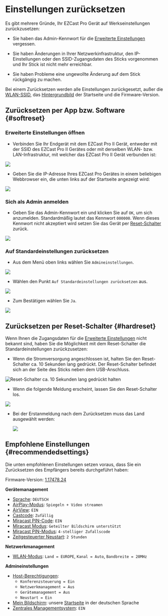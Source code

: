 # Einstellungen zurücksetzen

Es gibt mehrere Gründe, Ihr EZCast Pro Gerät auf Werkseinstellungen zurückzusetzen:

* Sie haben das Admin-Kennwort für die [Erweiterte Einstellungen](adv.settings.md) vergessen.

* Sie haben Änderungen in Ihrer Netzwerkinfrastruktur, den IP-Einstellungen oder den SSID-Zugangsdaten des Sticks vorgenommen und Ihr Stick ist nicht mehr erreichbar.

* Sie haben Probleme eine ungewollte Änderung auf dem Stick rückgängig zu machen.

Bei einem Zurücksetzen werden alle Einstellungen zurückgesetzt, außer die [WLAN-SSID](adv.settings.md#Geraetename), das [Hintergrundbild](adv.settings.md#Mein-Bildschirm) der  Startseite und die Firmware-Version.

## Zurücksetzen per App bzw. Software {#softreset}

### Erweiterte Einstellungen öffnen

* Verbinden Sie Ihr Endgerät mit dem EZCast Pro II Gerät, entweder mit der SSID des EZCast Pro II Gerätes oder mit derselben WLAN- bzw. LAN-Infrastruktur, mit welcher das EZCast Pro II Gerät verbunden ist:

![](/assets/img/proII.network.connect.png)

* Geben Sie die IP-Adresse Ihres EZCast Pro Gerätes in einem beliebigen Webbrowser ein, die unten links auf der Startseite angezeigt wird:

![](/assets/img/proII_IP.connect.png)

### Sich als Admin anmelden

* Geben Sie das Admin-Kennwort ein und klicken Sie auf `OK`, um sich anzumelden. Standardmäßig lautet das Kennwort `000000`. Wenn dieses Kennwort nicht akzeptiert wird setzen Sie das Gerät per [Reset-Schalter](reset.md#hardreset) zurück.

![](/assets/img/EZCastII_Login.png)

### Auf Standardeinstellungen zurücksetzen

* Aus dem Menü oben links wählen Sie `Admineinstellungen`.

![](/assets/img/ezcastpro.II.select.admineinstellungen.png)

* Wählen den Punkt `Auf Standardeinstellungen zurücksetzen` aus.

![](/assets/img/ezcastpro.II.Standardeinstellungen.zuruecksetzen.png)

* Zum Bestätigen wählen Sie `Ja`.

![](/assets/img/Reset.png)


## Zurücksetzen per Reset-Schalter {#hardreset}

Wenn Ihnen die Zugangsdaten für die [Erweiterte Einstellungen](adv.settings.md) nicht bekannt sind, haben Sie die Möglichkeit mit dem Reset-Schalter die Standardeinstellungen zurückzusetzen:

* Wenn die Stromversorgung angeschlossen ist, halten Sie den Reset-Schalter ca. 10 Sekunden lang gedrückt. Der Reset-Schalter befindet sich an der Seite des Sticks neben dem USB-Anschluss.

![Reset-Schalter ca. 10 Sekunden lang gedrückt halten](/assets/img/ProII-Press-Reset-Button.png)

* Wenn die folgende Meldung erscheint, lassen Sie den Reset-Schalter los.

![](/assets/img/Reset_config_complete.png)

*  Bei der Erstanmeldung nach dem Zurücksetzen muss das Land ausgewählt werden:

   ![](/assets/img/wifi.land.selection.png)
   
## Empfohlene Einstellungen {#recommendedsettings}

Die unten empfohlenen Einstellungen setzen voraus, dass Sie ein Zurücksetzen des Empfängers bereits durchgeführt haben:

Firmware-Version: [1.17478.24](whatsnew.md#ezcast-pro-stick-ii-firmware-11747824)

**Gerätemanagement**

* [Sprache](adv.settings.md#Sprache): `DEUTSCH`
* [AirPlay-Modus](adv.settings.md#AirPlayMode): `Spiegeln + Video streamen`
* [AirView](adv.settings.md#AirView): `EIN`
* [Castcode](adv.settings.md#Castcode): `Zufällig`
* [Miracast PIN-Code](adv.settings.md#Miracast): `EIN`
* [Miracast Modus](adv.settings.md#Miracast): `Geteilter Bildschirm unterstützt`
* [Miracast PIN-Modus](adv.settings.md#Miracast): `4-stelliger Zufallscode`
* [Zeitgesteuerter Neustart](adv.settings.md#timedrestart): `2 Stunden`

**Netzwerkmanagement**

* [WLAN-Modus](adv.settings.md#Wifi-Channel): `Land = EUROPE`, `Kanal = Auto`, `Bandbreite = 20MHz`

**Admineinstellungen**

* [Host-Berechtigungen](adv.settings.md#Host-permissions):
    * `Konferenzsteuerung = Ein`
    * `Netzwerkmanagement = Aus`
    * `Gerätemanagement = Aus`
    * `Neustart = Ein`
* [Mein Bildschirm](adv.settings.md#Mein-Bildschirm): unsere [Startseite](https://download.stueber.de/doc/de/ezcastpro/EZCastProV2_StartseiteDE.png) in der deutschen Sprache
* [Zentrales Managementsystem](adv.settings.md#AirView): `EIN`